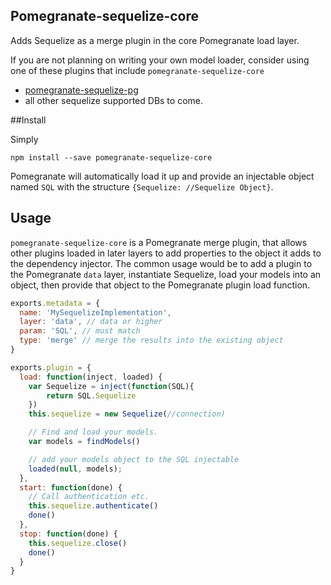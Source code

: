 ## Pomegranate-sequelize-core

Adds Sequelize as a merge plugin in the core Pomegranate load layer.

If you are not planning on writing your own model loader, consider using one of these plugins that include `pomegranate-sequelize-core`

* [pomegranate-sequelize-pg](https://github.com/Pomegranate/pomegranate-sequelize-pg)
* all other sequelize supported DBs to come.

##Install

Simply

```shell
npm install --save pomegranate-sequelize-core
```

Pomegranate will automatically load it up and provide
an injectable object named `SQL` with the structure
`{Sequelize: //Sequelize Object}`.

## Usage

`pomegranate-sequelize-core` is a Pomegranate merge plugin, that allows other plugins loaded in later layers to add properties to the object it adds to the dependency injector. The common usage would be to add a plugin to the Pomegranate `data` layer, instantiate Sequelize, load your models into an object, then provide that object to the Pomegranate plugin load function.

```javascript
exports.metadata = {
  name: 'MySequelizeImplementation',
  layer: 'data', // data or higher
  param: 'SQL', // must match
  type: 'merge' // merge the results into the existing object
}

exports.plugin = {
  load: function(inject, loaded) {
    var Sequelize = inject(function(SQL){
    	return SQL.Sequelize
    })
    this.sequelize = new Sequelize(//connection)

    // Find and load your models.
    var models = findModels()

    // add your models object to the SQL injectable
    loaded(null, models);
  },
  start: function(done) {
    // Call authentication etc.
    this.sequelize.authenticate()
    done()
  },
  stop: function(done) {
    this.sequelize.close()
    done()
  }
}

```
